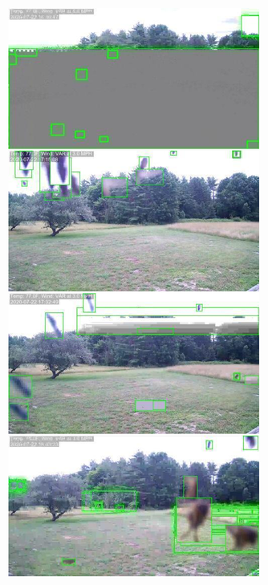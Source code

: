 ![20200722-162623-165628](in/20200722/20200722-162623-165628_0_.jpg)
![20200722-165633-172638](in/20200722/20200722-165633-172638_0_.jpg)
![20200722-172643-175648](in/20200722/20200722-172643-175648_0_.jpg)
![20200722-175653-182658](in/20200722/20200722-175653-182658_0_.jpg)
